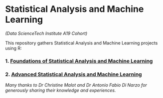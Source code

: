 # Statistical Analysis and Machine Learning
*(Data ScienceTech Institute A19 Cohort)*

This repository gathers Statistical Analysis and Machine Learning projects using R:


### 1. [Foundations of Statistical Analysis and Machine Learning](https://github.com/lisakoppe/DSTI-Statistical_Analysis_and_Machine_Learning/tree/master/FSML)

### 2. [Advanced Statistical Analysis and Machine Learning](https://github.com/lisakoppe/DSTI-Statistical_Analysis_and_Machine_Learning/tree/master/ASML)


*Many thanks to Dr Christine Malot and Dr Antonio Fabio Di Narzo for generously sharing their knowledge and experiences.*
